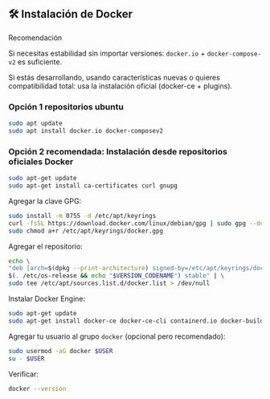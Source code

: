 ## 🛠️ Instalación de Docker

Recomendación

Si necesitas estabilidad sin importar versiones: `docker.io` + `docker-compose-v2` es suficiente.

Si estás desarrollando, usando características nuevas o quieres compatibilidad total: usa la instalación oficial (docker-ce + plugins).

### Opción 1 repositorios ubuntu

```bash
sudo apt update
sudo apt install docker.io docker-composev2
```
### Opción 2 recomendada: Instalación desde repositorios oficiales Docker

```bash
sudo apt-get update
sudo apt-get install ca-certificates curl gnupg
````

Agregar la clave GPG:

```bash
sudo install -m 0755 -d /etc/apt/keyrings
curl -fsSL https://download.docker.com/linux/debian/gpg | sudo gpg --dearmor -o /etc/apt/keyrings/docker.gpg
sudo chmod a+r /etc/apt/keyrings/docker.gpg
```

Agregar el repositorio:

```bash
echo \
"deb [arch=$(dpkg --print-architecture) signed-by=/etc/apt/keyrings/docker.gpg] https://download.docker.com/linux/debian \
$(. /etc/os-release && echo "$VERSION_CODENAME") stable" | \
sudo tee /etc/apt/sources.list.d/docker.list > /dev/null
```

Instalar Docker Engine:

```bash
sudo apt-get update
sudo apt-get install docker-ce docker-ce-cli containerd.io docker-buildx-plugin docker-compose-plugin
```

Agregar tu usuario al grupo `docker` (opcional pero recomendado):

```bash
sudo usermod -aG docker $USER
su - $USER
```

Verificar:

```bash
docker --version
```
